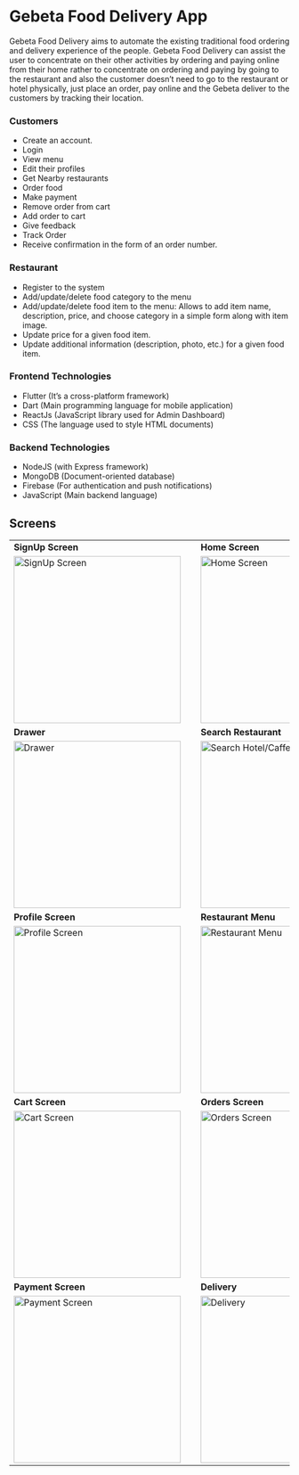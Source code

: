 # Gebeta Food Delivery App
Gebeta Food Delivery aims to automate the existing traditional food ordering and delivery experience of the people. Gebeta Food Delivery can assist the user to concentrate on their other activities by ordering and paying online from their home rather to concentrate on ordering and paying by going to the restaurant and also the customer doesn’t need to go to the restaurant or hotel physically, just place an order, pay online and the Gebeta deliver to the customers by tracking their location. 

### Customers  
- Create an account.
- Login
- View menu
- Edit their profiles
- Get Nearby restaurants
- Order food
- Make payment
- Remove order from cart
- Add order to cart
- Give feedback
- Track Order
- Receive confirmation in the form of an order number.

### Restaurant 
- Register to the system
- Add/update/delete food category to the menu
- Add/update/delete food item to the menu: Allows to add item name, description, price, and choose category in a simple form along with item image.
- Update price for a given food item.
- Update additional information (description, photo, etc.) for a given food item.

### Frontend Technologies 
- Flutter (It’s a cross-platform framework)
- Dart (Main programming language for mobile application)
- ReactJs (JavaScript library used for Admin Dashboard)
- CSS (The language used to style HTML documents)

### Backend Technologies  
- NodeJS (with Express framework)
- MongoDB (Document-oriented database)
- Firebase (For authentication and push notifications)
- JavaScript (Main backend language)

## Screens

<table>
  <tr>
    <td><b>SignUp Screen</b></td>
    <td><b>Home Screen</b></td>
  </tr>
  <tr>
    <td><img src="https://github.com/user-attachments/assets/623a2193-5a1b-4c87-8a83-e7ccd9975627" alt="SignUp Screen" width="300" style="margin-right: 20px;"/></td>
    <td><img src="https://github.com/user-attachments/assets/e48945e2-61cf-4732-98b5-2ae2b7ee0d1f" alt="Home Screen" width="300" style="margin-right: 20px;"/></td>
  </tr>
  <tr>
    <td><b>Drawer</b></td>
    <td><b>Search Restaurant </b></td>
  </tr>
  <tr>
    <td><img src="https://github.com/user-attachments/assets/033a59d4-5f96-48db-a016-070568450061" alt="Drawer" width="300" style="margin-right: 20px;"/></td>
    <td><img src="https://github.com/user-attachments/assets/77bc7085-5cbf-4116-8d49-47912f77ce62" alt="Search Hotel/Caffee" width="300" style="margin-right: 20px;"/></td>
  </tr>
  <tr>
    <td><b>Profile Screen</b></td>
    <td><b>Restaurant Menu</b></td>
  </tr>
  <tr>
    <td><img src="https://github.com/user-attachments/assets/100ba02f-2b2f-46ad-912d-5783756e0b71" alt="Profile Screen" width="300" style="margin-right: 20px;"/></td>
    <td><img src="https://github.com/user-attachments/assets/8f9662fa-9aa2-4fab-bc19-f9668e564e81" alt="Restaurant Menu" width="300" style="margin-right: 20px;"/></td>
  </tr>
  <tr>
    <td><b>Cart Screen</b></td>
    <td><b>Orders Screen</b></td>
  </tr>
  <tr>
    <td><img src="https://github.com/user-attachments/assets/55dea65a-8bd5-40d9-82d9-675273b90cac" alt="Cart Screen" width="300" style="margin-right: 20px;"/></td>
    <td><img src="https://github.com/user-attachments/assets/dde6e0d1-87b9-48b0-8e2a-1abf21f15326" alt="Orders Screen" width="300" style="margin-right: 20px;"/></td>
  </tr>
  <tr>
    <td><b>Payment Screen</b></td>
    <td><b>Delivery</b></td>
  </tr>
  <tr>
    <td><img src="https://github.com/user-attachments/assets/099b601d-b678-49ca-abcc-008f1d6bd40c" alt="Payment Screen" width="300" style="margin-right: 20px;"/></td>
    <td><img src="https://github.com/user-attachments/assets/eccc37f1-dca8-483d-bd9e-06eb1b7907cd" alt="Delivery" width="300" style="margin-right: 20px;"/></td>
  </tr>
</table>
